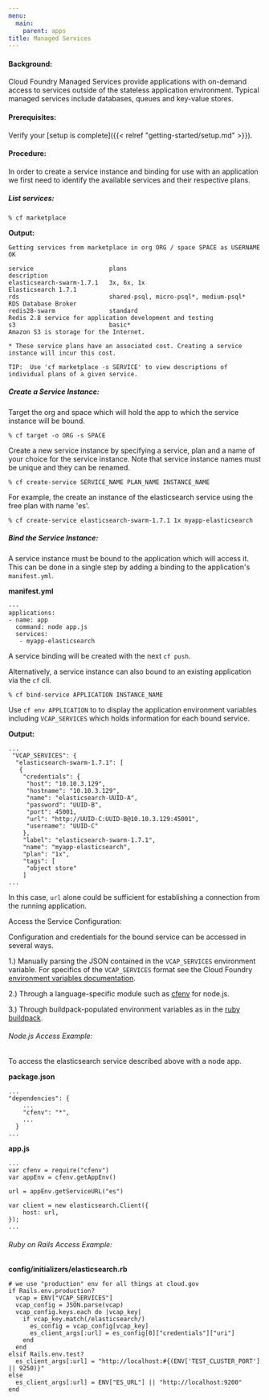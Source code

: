 ```yaml
---
menu:
  main:
    parent: apps
title: Managed Services
---
```


#### Background:

Cloud Foundry Managed Services provide applications with on-demand access to services outside of the stateless application environment. Typical managed services include databases, queues and key-value stores.

#### Prerequisites:

Verify your [setup is complete]({{< relref "getting-started/setup.md" >}}).

#### Procedure:

In order to create a service instance and binding for use with an application we first need to identify the available services and their respective plans.

##### List services:

	% cf marketplace

**Output:**

	Getting services from marketplace in org ORG / space SPACE as USERNAME
	OK

	service                     plans                                    description   
	elasticsearch-swarm-1.7.1   3x, 6x, 1x                               Elasticsearch 1.7.1   
	rds                         shared-psql, micro-psql*, medium-psql*   RDS Database Broker   
	redis28-swarm               standard                                 Redis 2.8 service for application development and testing   
	s3                          basic*                                   Amazon S3 is storage for the Internet.   

	* These service plans have an associated cost. Creating a service instance will incur this cost.

	TIP:  Use 'cf marketplace -s SERVICE' to view descriptions of individual plans of a given service.

##### Create a Service Instance:

Target the org and space which will hold the app to which the service instance will be bound.

	% cf target -o ORG -s SPACE

Create a new service instance by specifying a service, plan and a name of your choice for the service instance. Note that service instance names must be unique and they can be renamed.

	% cf create-service SERVICE_NAME PLAN_NAME INSTANCE_NAME

For example, the create an instance of the elasticsearch service using the free plan with name 'es'.

	% cf create-service elasticsearch-swarm-1.7.1 1x myapp-elasticsearch

##### Bind the Service Instance:

A service instance must be bound to the application which will access it. This can be done in a single step by adding a binding to the application's `manifest.yml`.

**manifest.yml**

	---
	applications:
	- name: app
	  command: node app.js
	  services:
	   - myapp-elasticsearch

A service binding will be created with the next `cf push`.

Alternatively, a service instance can also bound to an existing application via the `cf` cli.

	% cf bind-service APPLICATION INSTANCE_NAME

Use `cf env APPLICATION` to to display the application environment variables including `VCAP_SERVICES` which holds information for each bound service.

**Output:**

	...
	 "VCAP_SERVICES": {
	  "elasticsearch-swarm-1.7.1": [
	   {
	    "credentials": {
	     "host": "10.10.3.129",
	     "hostname": "10.10.3.129",
	     "name": "elasticsearch-UUID-A",
	     "password": "UUID-B",
	     "port": 45001,
	     "url": "http://UUID-C:UUID-B@10.10.3.129:45001",
	     "username": "UUID-C"
	    },
	    "label": "elasticsearch-swarm-1.7.1",
	    "name": "myapp-elasticsearch",
	    "plan": "1x",
	    "tags": [
	     "object store"
	    ]
	...

In this case, `url` alone could be sufficient for establishing a connection from the running application.

Access the Service Configuration:

Configuration and credentials for the bound service can be accessed in several ways.

1.) Manually parsing the JSON contained in the `VCAP_SERVICES` environment variable. For specifics of the `VCAP_SERVICES` format see the Cloud Foundry [environment variables documentation](http://docs.cloudfoundry.org/devguide/deploy-apps/environment-variable.html#VCAP-SERVICES).

2.) Through a language-specific module such as [cfenv](https://www.npmjs.org/package/cfenv) for node.js.

3.) Through buildpack-populated environment variables as in the [ruby buildpack](http://docs.cloudfoundry.org/buildpacks/ruby/ruby-service-bindings.html#vcap-services-defines-database-url).

###### Node.js Access Example:

To access the elasticsearch service described above with a node app.

**package.json**

 	...
	"dependencies": {
		...
	    "cfenv": "*",
	    ...
	  }
	...

**app.js**

	...
	var cfenv = require("cfenv")
	var appEnv = cfenv.getAppEnv()

	url = appEnv.getServiceURL("es")

	var client = new elasticsearch.Client({
		host: url,
	});
	...

###### Ruby on Rails Access Example:

**config/initializers/elasticsearch.rb**

	# we use "production" env for all things at cloud.gov
	if Rails.env.production?
      vcap = ENV["VCAP_SERVICES"]
      vcap_config = JSON.parse(vcap)
      vcap_config.keys.each do |vcap_key|
        if vcap_key.match(/elasticsearch/)
          es_config = vcap_config[vcap_key]
          es_client_args[:url] = es_config[0]["credentials"]["uri"]
        end
      end
    elsif Rails.env.test?
      es_client_args[:url] = "http://localhost:#{(ENV['TEST_CLUSTER_PORT'] || 9250)}"
    else
      es_client_args[:url] = ENV["ES_URL"] || "http://localhost:9200"
    end

